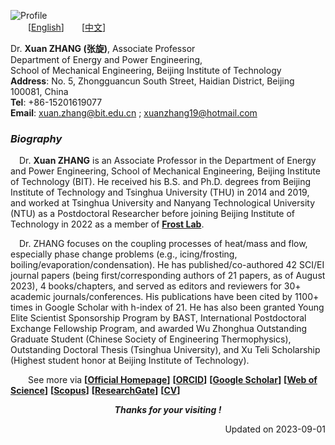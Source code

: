 ![Profile](https://s1.ax1x.com/2022/04/23/LfSBjA.jpg)  
&emsp;&emsp;[[English](https://en.xuanzhang.online)]&emsp;&emsp;[[中文](https://zh.xuanzhang.online)]  

Dr. **Xuan ZHANG (张旋)**, Associate Professor  
Department of Energy and Power Engineering,  
School of Mechanical Engineering, Beijing Institute of Technology  
**Address**: No. 5, Zhongguancun South Street, Haidian District, Beijing 100081, China  
**Tel**: +86-15201619077  
**Email**: [xuan.zhang@bit.edu.cn](mailto:xuan.zhang@bit.edu.cn) ; [xuanzhang19@hotmail.com](mailto:xuanzhang19@hotmail.com)  

### ***Biography***  
&emsp;Dr. **Xuan ZHANG** is an Associate Professor in the Department of Energy and Power Engineering, School of Mechanical Engineering, Beijing Institute of Technology (BIT). He received his B.S. and Ph.D. degrees from Beijing Institute of Technology and Tsinghua University (THU) in 2014 and 2019, and worked at Tsinghua University and Nanyang Technological University (NTU) as a Postdoctoral Researcher before joining Beijing Institute of Technology in 2022 as a member of [**Frost Lab**](https://www.x-mol.com/groups/FrostLab).   

&emsp;Dr. ZHANG focuses on the coupling processes of heat/mass and flow, especially phase change problems (e.g., icing/frosting, boiling/evaporation/condensation). He has published/co-authored 42 SCI/EI journal papers (being first/corresponding authors of 21 papers, as of August 2023), 4 books/chapters, and served as editors and reviewers for 30+ academic journals/conferences. His publications have been cited by 1100+ times in Google Scholar with h-index of 21. He has also been granted Young Elite Scientist Sponsorship Program by BAST, International Postdoctoral Exchange Fellowship Program, and awarded Wu Zhonghua Outstanding Graduate Student (Chinese Society of Engineering Thermophysics), Outstanding Doctoral Thesis (Tsinghua University), and Xu Teli Scholarship (Highest student honor at Beijing Institute of Technology).  

&emsp;&emsp;See more via **[[Official Homepage](https://me.bit.edu.cn/szdw/jsml/rnydlgcx/zlydwgcyjs/fgjzc10/8a4feae1bc944c2eb6d859ead210573c.htm)]** **[[ORCID](https://orcid.org/0000-0002-4999-7361)]** **[[Google Scholar](https://scholar.google.com/citations?user=ebuOVAIAAAAJ)]** **[[Web of Science](https://publons.com/researcher/AAB-1249-2020)]** **[[Scopus](https://www.scopus.com/authid/detail.uri?authorId=57142969300)]** **[[ResearchGate](https://www.researchgate.net/profile/Xuan-Zhang-25)]** **[[CV](https://www.jianguoyun.com/p/DXKBGGsQpsj_Bxj5o9gD)]**  

<p align="center"> <b> <i> Thanks for your visiting ! </i> </b> </p>  
<p align="right"> Updated on 2023-09-01 </p>  
